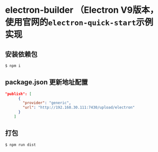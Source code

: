 # electron-builder  （Electron V9版本，使用官网的`electron-quick-start`示例实现

## 安装依赖包
```bash
$ npm i

```

## package.json 更新地址配置
```json
"publish": [
      {
        "provider": "generic",
        "url": "http://192.168.30.111:7430/upload/electron"
      }
    ]
```


## 打包
```bash
$ npm run dist
```